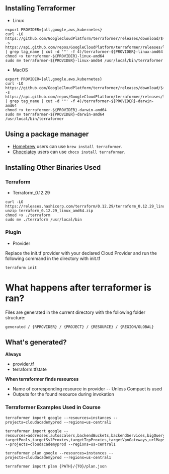 
## Installing Terraformer

* Linux
```
export PROVIDER={all,google,aws,kubernetes}
curl -LO https://github.com/GoogleCloudPlatform/terraformer/releases/download/$(curl -s https://api.github.com/repos/GoogleCloudPlatform/terraformer/releases/latest | grep tag_name | cut -d '"' -f 4)/terraformer-${PROVIDER}-linux-amd64
chmod +x terraformer-${PROVIDER}-linux-amd64
sudo mv terraformer-${PROVIDER}-linux-amd64 /usr/local/bin/terraformer
```
* MacOS
```
export PROVIDER={all,google,aws,kubernetes}
curl -LO https://github.com/GoogleCloudPlatform/terraformer/releases/download/$(curl -s https://api.github.com/repos/GoogleCloudPlatform/terraformer/releases/latest | grep tag_name | cut -d '"' -f 4)/terraformer-${PROVIDER}-darwin-amd64
chmod +x terraformer-${PROVIDER}-darwin-amd64
sudo mv terraformer-${PROVIDER}-darwin-amd64 /usr/local/bin/terraformer
```

## Using a package manager

- [Homebrew](https://brew.sh/) users can use `brew install terraformer`.
- [Chocolatey](https://chocolatey.org/) users can use `choco install terraformer`.

## Installing Other Binaries Used

### Terraform

* Terraform_0.12.29
```
curl -LO https://releases.hashicorp.com/terraform/0.12.29/terraform_0.12.29_linux_amd64.zip
unzip terraform_0.12.29_linux_amd64.zip
chmod +x ./terraform
sudo mv ./terraform /usr/local/bin
```



### Plugin

* Provider 

Replace the init.tf provider with your declared Cloud Provider and run the following command
in the directory with init.tf

```
terraform init
```

#

# What happens after terraformer is ran?

Files are generated in the current directory with the following folder structure:

```
generated / {RPROVIDER} / {PROJECT} / {RESOURCE} / {REGION/GLOBAL}
```

## What's generated?

**Always**
- provider.tf
- terraform.tfstate

**When terraformer finds resources**
- Name of corresponding resource in provider
-- Unless Compact is used
- Outputs for the found resource during invokation


### Terraformer Examples Used in Course

```
terraformer import google --resources=instances --projects=cloudacademyprod --regions=us-central1
```

```
terraformer import google --resources=addresses,autoscalers,backendBuckets,backendServices,bigQuery,cloudFunctions,cloudsql,dataProc,disks,externalVpnGateways,dns,firewall,forwardingRules,gcs,gke,globalAddresses,globalForwardingRules,healthChecks,httpHealthChecks,httpsHealthChecks,iam,images,instanceGroupManagers,instanceGroups,instanceTemplates,instances,interconnectedAttachments,kms,logging,memoryStore,monitoring,networks,packetMirrorings,nodeGroups,nodeTemplates,project,pubsub,regionAutoscalers,regionBackendServices,regionDisks,regionHealthChecks,regionInstanceGroups,regionSslCertificates,regionTargetHttpProxies,regionTargetHttpsProxies,regionUrlMaps,reservations,resourcePolicies,regionInstanceGroupManagers,routers,routes,schedulerJobs,securityPolicies,sslCertificates,sslPolicies,subnetworks,targetHttpProxies,targetHttpsProxies,targetInstances, targetPools,targetSslProxies,targetTcpProxies,targetVpnGateways,urlMaps,vpnTunnels --projects=cloudacademyprod --regions=us-central1
```

```
terraformer plan google --resources=instances --projects=cloudacademyprod --regions=us-central1
```

```
terraformer import plan {PATH}/{TO}/plan.json
```

